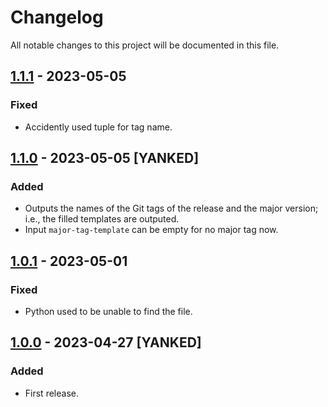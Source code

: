 # Changelog
All notable changes to this project will be documented in this file.

## [1.1.1] - 2023-05-05
### Fixed
- Accidently used tuple for tag name.

## [1.1.0] - 2023-05-05 [YANKED]
### Added
- Outputs the names of the Git tags of the release and the major version; i.e., the filled templates are outputed.
- Input `major-tag-template` can be empty for no major tag now.

## [1.0.1] - 2023-05-01
### Fixed
- Python used to be unable to find the file.

## [1.0.0] - 2023-04-27 [YANKED]
### Added
- First release.

[1.1.1]: https://github.com/lumynou5/github-release-action/releases/tag/v1.1.1
[1.1.0]: https://github.com/lumynou5/github-release-action/releases/tag/v1.1.0
[1.0.1]: https://github.com/lumynou5/github-release-action/releases/tag/v1.0.1
[1.0.0]: https://github.com/lumynou5/github-release-action/releases/tag/v1.0.0

